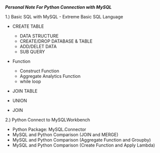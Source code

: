 ***Personal Note For Python Connection with MySQL***

1.) Basic SQL with MySQL - Extreme Basic SQL Language

- CREATE TABLE
  - DATA STRUCTURE
  - CREATE/DROP DATABASE & TABLE
  - ADD/DELET DATA
  - SUB QUERY

- Function
  - Construct Function
  - Aggregate Analytics Function
  - while loop
 
 - JOIN TABLE
  - UNION
  - JOIN

2.) Python Connect to MySQLWorkbench

- Python Package: MySQL.Connector
- MySQL and Python Comparison (JOIN and MERGE)
- MySQL and Python Comparison (Aggregate Function and Groupby)
- MySQL and Python Comparison (Create Function and Apply Lambda)
